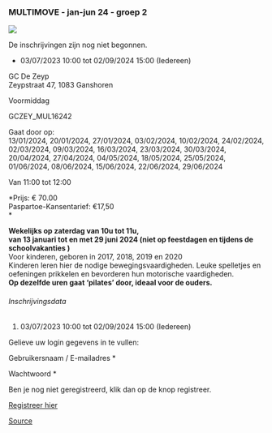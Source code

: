 ### MULTIMOVE - jan-jun 24 - groep 2

![](https://s3-eu-west-1.amazonaws.com/os-kwdo/prod/vgc/images/activity/6483241507153_WS1510-120_-_MULTIMOVE_-_KIKKERS.jpg)

De inschrijvingen zijn nog niet begonnen.

* 03/07/2023 10:00 tot 02/09/2024 15:00 (Iedereen)

GC De Zeyp  
Zeypstraat 47, 1083 Ganshoren

Voormiddag

GCZEY_MUL16242

Gaat door op:  
13/01/2024, 20/01/2024, 27/01/2024, 03/02/2024, 10/02/2024, 24/02/2024, 02/03/2024, 09/03/2024, 16/03/2024, 23/03/2024, 30/03/2024, 20/04/2024, 27/04/2024, 04/05/2024, 18/05/2024, 25/05/2024, 01/06/2024, 08/06/2024, 15/06/2024, 22/06/2024, 29/06/2024

Van 11:00 tot 12:00

*Prijs: € 70.00  
Paspartoe-Kansentarief: €17,50  
*

**Wekelijks op zaterdag van 10u tot 11u,  
van 13 januari tot en met 29 juni 2024 (niet op feestdagen en tijdens de schoolvakanties )**  
Voor kinderen, geboren in 2017, 2018, 2019 en 2020  
Kinderen leren hier de nodige bewegingsvaardigheden. Leuke spelletjes en oefeningen prikkelen en bevorderen hun motorische vaardigheden.  
**Op dezelfde uren gaat ‘pilates’ door, ideaal voor de ouders.**  

###### Inschrijvingsdata

1.  03/07/2023 10:00 tot 02/09/2024 15:00 (Iedereen)

Gelieve uw login gegevens in te vullen:

Gebruikersnaam / E-mailadres * 

Wachtwoord * 

  

Ben je nog niet geregistreerd, klik dan op de knop registreer.

[Registreer hier](/registration)

[Source](https://tickets.vgc.be/activity/subscribe/GCZEY_MUL16242)